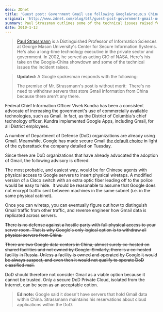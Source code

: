 ```yaml
---
desc: ZDnet
title: 'Guest post: Government Gmail use following Google&rsquo;s China news'
original: 'http://www.zdnet.com/blog/btl/guest-post-government-gmail-use-following-googles-china-news/29511'
summary: Paul Strassman outlines some of the technical issues raised for government agencies using Gmail in light of the China cyberattack on Google. 
date: 2010-1-13
---
```


> <a href="http://www.strassmann.com/">Paul Strassmann</a> is a
> Distinguished Professor of Information Sciences at George Mason
> University's Center for Secure Information Systems. He's also a
> long-time technology executive in the private sector and
> government. In 2002, he served as acting CIO of NASA. Here's his take
> on the Google-China showdown and some of the technical issues the
> incident raises.


> **Updated:** A Google spokesman responds with the following: 
>
> The premise of Mr. Strassmann's post is without merit:  There's no
> need to withdraw servers that store Gmail information from China
> because there aren't any there.


Federal Chief Information Officer Vivek Kundra has been a consistent
advocate of increasing the government's use of commercially available
technologies, such as Gmail. In fact, as the District of Columbia's
chief technology officer, Kundra implemented Google Apps, including
Gmail, for all District employees.


A number of Department of Defense (DoD) organizations are already
using Gmail. Meanwhile, Google has made secure Gmail [the default
choice](http://gmailblog.blogspot.com/2010/01/default-https-access-for-gmail.html)
in light of the cyberattack the company detailed on Tuesday.

Since there are DoD organizations that have already advocated the
adoption of Gmail, the following advisory is offered.

The most probable, and easiest way, would be for Chinese agents with
physical access to Google servers to insert physical wiretaps. A
modified version of a Cisco switch with an extra optic fiber leading
off to the police would be easy to hide.  It would be reasonable to
assume that Google does not encrypt traffic sent between machines in
the same subnet (i.e. in the same physical cabinet).


Once you can wiretap, you can eventually figure out how to distinguish
Gmail traffic from other traffic, and reverse engineer how Gmail data
is replicated across servers.

<span style="text-decoration: line-through;">There is no defense
against a hostile party with full physical access to your server
room. That is why Google's only logical option is to withdraw all
physical servers from China.</span>


<span style="text-decoration: line-through;">There are two Google data
centers in China, almost surely co-hosted on shared facilities and not
owned by Google. Similarly, there is a co-hosted facility in
Russia. Unless a facility is owned and operated by Google it would be
always suspect, and even then it would not qualify to operate DoD
classified mail.</span>


DoD should therefore not consider Gmail as a viable option because it
cannot be trusted. Only a secure DoD Private Cloud, isolated from the
Internet, can be seen as an acceptable option.

> **Ed note:** Google said it doesn't have servers that hold Gmail data
> within China. Strassmann maintains his reservations about cloud
> applications within the DoD.
